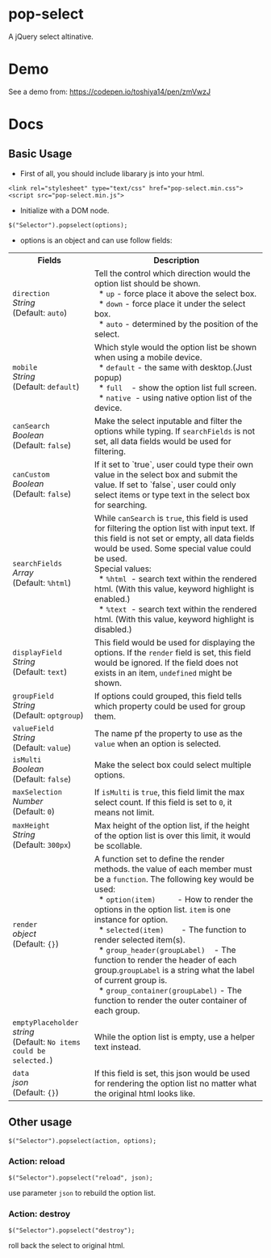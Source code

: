 # pop-select
A jQuery select altinative.

# Demo
See a demo from: https://codepen.io/toshiya14/pen/zmVwzJ

# Docs

## Basic Usage

* First of all, you should include libarary js into your html.

```
<link rel="stylesheet" type="text/css" href="pop-select.min.css">
<script src="pop-select.min.js">
```

* Initialize with a DOM node.

```
$("Selector").popselect(options);
```

* options is an object and can use follow fields:

<table>
  <tr>
    <th>Fields</th>
    <th>Description</th>
  </tr>
  <tr>
    <td><code>direction</code><br/><i>String</i><br/>(Default: <code>auto</code>)</td>
    <td>Tell the control which direction would the option list&nbsp;should be shown.<br/>&nbsp;&nbsp;* <code>up</code>   - force place it above the select box.<br/>&nbsp;&nbsp;* <code>down</code> - force place it under the select box.<br/>&nbsp;&nbsp;* <code>auto</code> - determined by the position of the select.</td>
  </tr>
  <tr>
    <td><code>mobile</code><br/><i>String</i><br/>(Default: <code>default</code>)</td>
    <td>Which style would the option list be shown when using a mobile device.<br/>&nbsp; * <code>default</code> - the same with desktop.(Just popup)<br/>&nbsp; * <code>full</code>&nbsp; &nbsp; - show the option list full screen.<br/>&nbsp; * <code>native</code>&nbsp; - using native option list of the device.</td>
  </tr>
  <tr>
    <td><code>canSearch</code><br/><i>Boolean</i><br/>(Default: <code>false</code>)</td>
    <td>Make the select inputable and filter the options while typing. If <code>searchFields</code> is not set, all data fields would be used for filtering.</td>
  </tr>
  <tr>
    <td><code>canCustom</code><br/><i>Boolean</i><br/>(Default: <code>false</code>)</td>
    <td>If it set to `true`, user could type their own value in the select box and submit the value. If set to `false`, user could only select items or type text in the select box for searching.</td>
  </tr>
  <tr>
    <td><code>searchFields</code><br/><i>Array</i><br/>(Default: <code>%html</code>)</td>
    <td>While <code>canSearch</code> is <code>true</code>, this field is used for filtering the option list with input text. If this field is not set or empty, all data fields would be used. Some special value could be used.<br/>Special values:<br/>&nbsp; * <code>%html</code>&nbsp; - search text within the rendered html. (With this value, keyword highlight is enabled.)<br/>&nbsp; * <code>%text</code>&nbsp; - search text within the rendered html. (With this value, keyword highlight is disabled.)</td>
  </tr>
  <tr>
    <td><code>displayField</code><br/><i>String</i><br/>(Default: <code>text</code>)</td>
    <td>This field would be used for displaying the options. If the <code>render</code> field is set, this field would be ignored. If the field does not exists in an item, <code>undefined</code> might be shown.</td>
  </tr>
  <tr>
    <td><code>groupField</code><br/><i>String</i><br/>(Default: <code>optgroup</code>)</td>
    <td>If options could grouped, this field tells which property could be used for group them.</td>
  </tr>
  <tr>
    <td><code>valueField</code><br/><i>String</i><br/>(Default: <code>value</code>)</td>
    <td>The name pf the property to use as the <code>value</code> when an option is selected.</td>
  </tr>
  <tr>
    <td><code>isMulti</code><br/><i>Boolean</i><br/>(Default: <code>false</code>)</td>
    <td>Make the select box could select multiple options.</td>
  </tr>
  <tr>
    <td><code>maxSelection</code><br/><i>Number</i><br/>(Default: <code>0</code>)</td>
    <td> If <code>isMulti</code> is <code>true</code>, this field limit the max select count. If this field is set to <code>0</code>, it means not limit.</td>
  </tr>
  <tr>
    <td><code>maxHeight</code><br/><i>String</i><br/>(Default: <code>300px</code>)</td>
    <td>Max height of the option list, if the height of the option list is over this limit, it would be scollable.</td>
  </tr>
  <tr>
    <td><code>render</code><br/><i>object</i><br/>(Default: <code>{}</code>)</td>
    <td>A function set to define the render methods. the value of each member must be a <code>function</code>. The following key would be used:<br/>&nbsp; * <code>option(item)</code>&nbsp; &nbsp; &nbsp; &nbsp; &nbsp; - How to render the options in the option list. <code>item</code> is one instance for option.<br/>&nbsp; * <code>selected(item)</code>&nbsp; &nbsp; &nbsp; &nbsp; - The function to render selected item(s).<br/>&nbsp; * <code>group_header(groupLabel)</code>&nbsp; &nbsp; - The function to render the header of each group.<code>groupLabel</code> is a string what the label of current group is.<br/>&nbsp; * <code>group_container(groupLabel)</code> - The function to render the outer container of each group.</td>
  </tr>
  <tr>
    <td><code>emptyPlaceholder</code><br/><i>string</i><br/>(Default: <code>No items could be selected.</code>)</td>
    <td>While the option list is empty, use a helper text instead.</td>
  </tr>
  <tr>
    <td><code>data</code><br/><i>json</i><br/>(Default: <code>{}</code>)</td>
    <td>If this field is set, this json would be used for rendering the option list no matter what the original html looks like.</td>
  </tr>
</table>

## Other usage

```
$("Selector").popselect(action, options);
```

### Action: reload
```
$("Selector").popselect("reload", json);
```
use parameter `json` to rebuild the option list.

### Action: destroy
```
$("Selector").popselect("destroy");
```
roll back the select to original html.